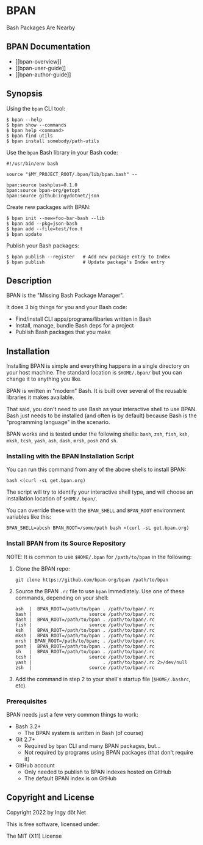 BPAN
====

Bash Packages Are Nearby


## BPAN Documentation

* [[bpan-overview]]
* [[bpan-user-guide]]
* [[bpan-author-guide]]


## Synopsis

Using the `bpan` CLI tool:
```
$ bpan --help
$ bpan show --commands
$ bpan help <command>
$ bpan find utils
$ bpan install somebody/path-utils
```

Use the `bpan` Bash library in your Bash code:
```
#!/usr/bin/env bash

source "$MY_PROJECT_ROOT/.bpan/lib/bpan.bash" --

bpan:source bashplus=0.1.0
bpan:source bpan-org/getopt
bpan:source github:ingydotnet/json
```

Create new packages with BPAN:
```
$ bpan init --new=foo-bar-bash --lib
$ bpan add --pkg=json-bash
$ bpan add --file=test/foo.t
$ bpan update
```

Publish your Bash packages:
```
$ bpan publish --register   # Add new package entry to Index
$ bpan publish              # Update package's Index entry
```


## Description

BPAN is the "Missing Bash Package Manager".

It does 3 big things for you and your Bash code:

* Find/install CLI apps/programs/libaries written in Bash
* Install, manage, bundle Bash deps for a project
* Publish Bash packages that you make


## Installation

Installing BPAN is simple and everything happens in a single directory on your
host machine.
The standard location is `$HOME/.bpan/` but you can change it to anything you
like.

BPAN is written in "modern" Bash.
It is built over several of the reusable libraries it makes available.

That said, you don't need to use Bash as your interactive shell to use BPAN.
Bash just needs to be installed (and often is by default) because Bash is the
"programming language" in the scenario.

BPAN works and is tested under the following shells: `bash`, `zsh`, `fish`,
`ksh`, `mksh`, `tcsh`, `yash`, `ash`, `dash`, `mrsh`, `posh` and `sh`.


### Installing with the BPAN Installation Script

You can run this command from any of the above shells to install BPAN:

```
bash <(curl -sL get.bpan.org)
```

The script will try to identify your interactive shell type, and will choose an
installation location of `$HOME/.bpan/`.

You can override these with the `BPAN_SHELL` and `BPAN_ROOT` environment
variables like this:

```
BPAN_SHELL=abcsh BPAN_ROOT=/some/path bash <(curl -sL get.bpan.org)
```


### Install BPAN from its Source Repository

NOTE: It is common to use `$HOME/.bpan` for `/path/to/bpan` in the following:

1. Clone the BPAN repo:
   ```
   git clone https://github.com/bpan-org/bpan /path/to/bpan
   ```

2. Source the BPAN `.rc` file to use `bpan` immediately.
   Use one of these commands, depending on your shell:
   ```
   ash  |  BPAN_ROOT=/path/to/bpan . /path/to/bpan/.rc
   bash |                     source /path/to/bpan/.rc
   dash |  BPAN_ROOT=/path/to/bpan . /path/to/bpan/.rc
   fish |                     source /path/to/bpan/.rc
   ksh  |  BPAN_ROOT=/path/to/bpan . /path/to/bpan/.rc
   mksh |  BPAN_ROOT=/path/to/bpan . /path/to/bpan/.rc
   mrsh | BPAN_ROOT=/path/to/bpan; . /path/to/bpan/.rc
   posh |  BPAN_ROOT=/path/to/bpan . /path/to/bpan/.rc
   sh   |  BPAN_ROOT=/path/to/bpan . /path/to/bpan/.rc
   tcsh |                     source /path/to/bpan/.rc
   yash |                          . /path/to/bpan/.rc 2>/dev/null
   zsh  |                     source /path/to/bpan/.rc
   ```

3. Add the command in step 2 to your shell's startup file (`$HOME/.bashrc`, etc).


### Prerequisites

BPAN needs just a few very common things to work:

* Bash 3.2+
  * The BPAN system is written in Bash (of course)
* Git 2.7+
  * Required by `bpan` CLI and many BPAN packages, but...
  * Not required by programs using BPAN packages (that don't require it)
* GitHub account
  * Only needed to publish to BPAN indexes hosted on GitHub
  * The default BPAN index is on GitHub


## Copyright and License

Copyright 2022 by Ingy döt Net

This is free software, licensed under:

The MIT (X11) License
